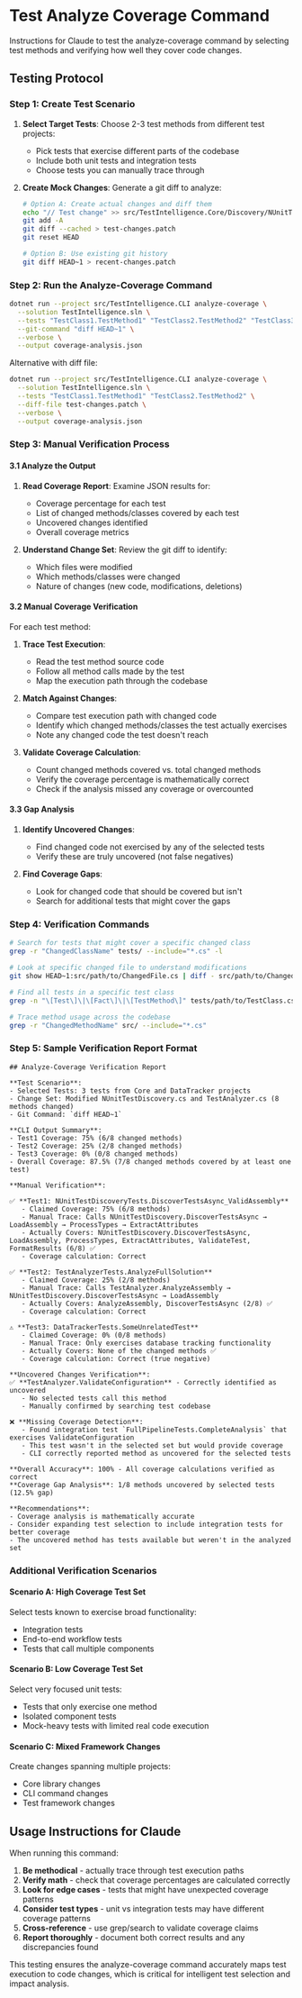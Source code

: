 # Test Analyze Coverage Command

Instructions for Claude to test the analyze-coverage command by selecting test methods and verifying how well they cover code changes.

## Testing Protocol

### Step 1: Create Test Scenario
1. **Select Target Tests**: Choose 2-3 test methods from different test projects:
   - Pick tests that exercise different parts of the codebase
   - Include both unit tests and integration tests
   - Choose tests you can manually trace through

2. **Create Mock Changes**: Generate a git diff to analyze:
   ```bash
   # Option A: Create actual changes and diff them
   echo "// Test change" >> src/TestIntelligence.Core/Discovery/NUnitTestDiscovery.cs
   git add -A
   git diff --cached > test-changes.patch
   git reset HEAD
   
   # Option B: Use existing git history
   git diff HEAD~1 > recent-changes.patch
   ```

### Step 2: Run the Analyze-Coverage Command
```bash
dotnet run --project src/TestIntelligence.CLI analyze-coverage \
  --solution TestIntelligence.sln \
  --tests "TestClass1.TestMethod1" "TestClass2.TestMethod2" "TestClass3.TestMethod3" \
  --git-command "diff HEAD~1" \
  --verbose \
  --output coverage-analysis.json
```

Alternative with diff file:
```bash
dotnet run --project src/TestIntelligence.CLI analyze-coverage \
  --solution TestIntelligence.sln \
  --tests "TestClass1.TestMethod1" "TestClass2.TestMethod2" \
  --diff-file test-changes.patch \
  --verbose \
  --output coverage-analysis.json
```

### Step 3: Manual Verification Process

#### 3.1 Analyze the Output
1. **Read Coverage Report**: Examine JSON results for:
   - Coverage percentage for each test
   - List of changed methods/classes covered by each test
   - Uncovered changes identified
   - Overall coverage metrics

2. **Understand Change Set**: Review the git diff to identify:
   - Which files were modified
   - Which methods/classes were changed
   - Nature of changes (new code, modifications, deletions)

#### 3.2 Manual Coverage Verification
For each test method:

1. **Trace Test Execution**:
   - Read the test method source code
   - Follow all method calls made by the test
   - Map the execution path through the codebase

2. **Match Against Changes**:
   - Compare test execution path with changed code
   - Identify which changed methods/classes the test actually exercises
   - Note any changed code the test doesn't reach

3. **Validate Coverage Calculation**:
   - Count changed methods covered vs. total changed methods
   - Verify the coverage percentage is mathematically correct
   - Check if the analysis missed any coverage or overcounted

#### 3.3 Gap Analysis
1. **Identify Uncovered Changes**:
   - Find changed code not exercised by any of the selected tests
   - Verify these are truly uncovered (not false negatives)

2. **Find Coverage Gaps**:
   - Look for changed code that should be covered but isn't
   - Search for additional tests that might cover the gaps

### Step 4: Verification Commands

```bash
# Search for tests that might cover a specific changed class
grep -r "ChangedClassName" tests/ --include="*.cs" -l

# Look at specific changed file to understand modifications
git show HEAD~1:src/path/to/ChangedFile.cs | diff - src/path/to/ChangedFile.cs

# Find all tests in a specific test class
grep -n "\[Test\]\|\[Fact\]\|\[TestMethod\]" tests/path/to/TestClass.cs

# Trace method usage across the codebase
grep -r "ChangedMethodName" src/ --include="*.cs"
```

### Step 5: Sample Verification Report Format

```
## Analyze-Coverage Verification Report

**Test Scenario**:
- Selected Tests: 3 tests from Core and DataTracker projects
- Change Set: Modified NUnitTestDiscovery.cs and TestAnalyzer.cs (8 methods changed)
- Git Command: `diff HEAD~1`

**CLI Output Summary**:
- Test1 Coverage: 75% (6/8 changed methods)
- Test2 Coverage: 25% (2/8 changed methods)  
- Test3 Coverage: 0% (0/8 changed methods)
- Overall Coverage: 87.5% (7/8 changed methods covered by at least one test)

**Manual Verification**:

✅ **Test1: NUnitTestDiscoveryTests.DiscoverTestsAsync_ValidAssembly**
   - Claimed Coverage: 75% (6/8 methods)
   - Manual Trace: Calls NUnitTestDiscovery.DiscoverTestsAsync → LoadAssembly → ProcessTypes → ExtractAttributes
   - Actually Covers: NUnitTestDiscovery.DiscoverTestsAsync, LoadAssembly, ProcessTypes, ExtractAttributes, ValidateTest, FormatResults (6/8) ✅
   - Coverage calculation: Correct

✅ **Test2: TestAnalyzerTests.AnalyzeFullSolution**  
   - Claimed Coverage: 25% (2/8 methods)
   - Manual Trace: Calls TestAnalyzer.AnalyzeAssembly → NUnitTestDiscovery.DiscoverTestsAsync → LoadAssembly
   - Actually Covers: AnalyzeAssembly, DiscoverTestsAsync (2/8) ✅
   - Coverage calculation: Correct

⚠️ **Test3: DataTrackerTests.SomeUnrelatedTest**
   - Claimed Coverage: 0% (0/8 methods)
   - Manual Trace: Only exercises database tracking functionality
   - Actually Covers: None of the changed methods ✅
   - Coverage calculation: Correct (true negative)

**Uncovered Changes Verification**:
✅ **TestAnalyzer.ValidateConfiguration** - Correctly identified as uncovered
   - No selected tests call this method
   - Manually confirmed by searching test codebase

❌ **Missing Coverage Detection**:
   - Found integration test `FullPipelineTests.CompleteAnalysis` that exercises ValidateConfiguration
   - This test wasn't in the selected set but would provide coverage
   - CLI correctly reported method as uncovered for the selected tests

**Overall Accuracy**: 100% - All coverage calculations verified as correct
**Coverage Gap Analysis**: 1/8 methods uncovered by selected tests (12.5% gap)

**Recommendations**: 
- Coverage analysis is mathematically accurate
- Consider expanding test selection to include integration tests for better coverage
- The uncovered method has tests available but weren't in the analyzed set
```

### Additional Verification Scenarios

#### Scenario A: High Coverage Test Set
Select tests known to exercise broad functionality:
- Integration tests
- End-to-end workflow tests  
- Tests that call multiple components

#### Scenario B: Low Coverage Test Set
Select very focused unit tests:
- Tests that only exercise one method
- Isolated component tests
- Mock-heavy tests with limited real code execution

#### Scenario C: Mixed Framework Changes
Create changes spanning multiple projects:
- Core library changes
- CLI command changes
- Test framework changes

## Usage Instructions for Claude

When running this command:
1. **Be methodical** - actually trace through test execution paths
2. **Verify math** - check that coverage percentages are calculated correctly
3. **Look for edge cases** - tests that might have unexpected coverage patterns
4. **Consider test types** - unit vs integration tests may have different coverage patterns
5. **Cross-reference** - use grep/search to validate coverage claims
6. **Report thoroughly** - document both correct results and any discrepancies found

This testing ensures the analyze-coverage command accurately maps test execution to code changes, which is critical for intelligent test selection and impact analysis.